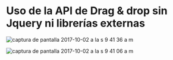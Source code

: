 #
# Uso de la API de Drag &  drop sin Jquery ni librerías externas 

![captura de pantalla 2017-10-02 a la s 9 41 36 a m](https://user-images.githubusercontent.com/11634391/31083140-79e0376e-a756-11e7-9e0a-36d952dd1cbe.png)


![captura de pantalla 2017-10-02 a la s 9 41 06 a m](https://user-images.githubusercontent.com/11634391/31083005-0692f47c-a756-11e7-8255-090816184ec4.png)


